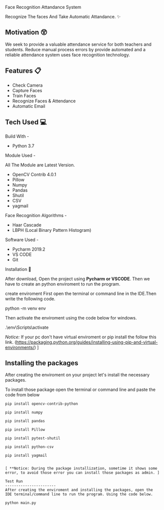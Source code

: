 Face Recognition Attandance System

Recognize The faces And Take Automatic Attandance. :sparkles:

Motivation :astonished:
----------------------------
We seek to provide a valuable attendance service for both teachers and students. Reduce manual process errors by provide automated and a reliable attendance system uses face recognition technology.

 Features :clipboard:
---------------------------
* Check Camera
* Capture Faces
* Train Faces
* Recognize Faces & Attendance
* Automatic Email

 Tech Used :computer:
--------------------------
Build With - 
* Python 3.7

Module Used -

All The Module are Latest Version.
* OpenCV Contrib 4.0.1
* Pillow
* Numpy
* Pandas
* Shutil
* CSV
* yagmail


Face Recognition Algorithms -
* Haar Cascade
* LBPH (Local Binary Pattern Histogram)

Software Used -
* Pycharm 2019.2
* VS CODE 
* Git

 Installation :key:

After download, Open the project using **Pycharm or VSCODE**. Then we have to create an python enviroment to run the program.

create enviroment 
First open the terminal or command line in the IDE.Then write the following code.

python -m venv env

Then activate the enviroment using the code below for windows.

.\env\Scripts\activate

*Notice:*
If your pc don't have virtual enviroment or pip install the follow this link.
(https://packaging.python.org/guides/installing-using-pip-and-virtual-environments/) ]

Installing the packages
--------------------------------------------------

After creating the enviroment on your project let's install the necessary packages. 

To install those package open the terminal or command line and paste the code from below
```
pip install opencv-contrib-python
```

```
pip install numpy
```

```
pip install pandas
```

```
pip install Pillow
```

```
pip install pytest-shutil
```

```
pip install python-csv
```

```
pip install yagmail
```

```

[ **Notice: During the package installization, sometime it shows some error, to avoid those error you can install those packages as admin. ]

Test Run 
-----------------------
After creating the enviroment and installing the packages, open the IDE terminal/command line to run the program. Using the code below.

```
```
python main.py
```


